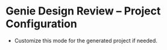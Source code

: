 # Genie Design Review – Project Configuration
- Customize this mode for the generated project if needed.
